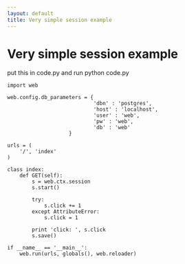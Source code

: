 ```yaml
---
layout: default
title: Very simple session example
---
```


# Very simple session example

put this in code.py and run python code.py

    import web

    web.config.db_parameters = {
                                'dbn' : 'postgres',
                                'host' : 'localhost',
                                'user' : 'web',
                                'pw' : 'web',
                                'db' : 'web'
                        }

    urls = (
        '/', 'index'
    )

    class index:
        def GET(self):
            s = web.ctx.session
            s.start()

            try:
                s.click += 1
            except AttributeError:
                s.click = 1

            print 'click: ', s.click
            s.save()

    if __name__ == '__main__':
        web.run(urls, globals(), web.reloader)
